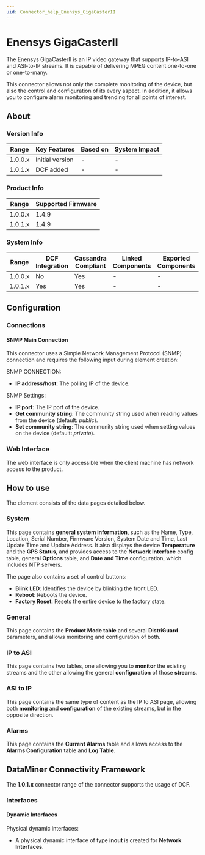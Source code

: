 ```yaml
---
uid: Connector_help_Enensys_GigaCasterII
---
```


# Enensys GigaCasterII

The Enensys GigaCasterII is an IP video gateway that supports IP-to-ASI and ASI-to-IP streams. It is capable of delivering MPEG content one-to-one or one-to-many.

This connector allows not only the complete monitoring of the device, but also the control and configuration of its every aspect. In addition, it allows you to configure alarm monitoring and trending for all points of interest.

## About

### Version Info

| Range     | Key Features     | Based on     | System Impact     |
|-----------|------------------|--------------|-------------------|
| 1.0.0.x   | Initial version  | -            | -                 |
| 1.0.1.x   | DCF added        | -            | -                 |

### Product Info

| Range     | Supported Firmware     |
|-----------|------------------------|
| 1.0.0.x   | 1.4.9                  |
| 1.0.1.x   | 1.4.9                  |

### System Info

| Range     | DCF Integration     | Cassandra Compliant     | Linked Components     | Exported Components     |
|-----------|---------------------|-------------------------|-----------------------|-------------------------|
| 1.0.0.x   | No                  | Yes                     | -                     | -                       |
| 1.0.1.x   | Yes                 | Yes                     | -                     | -                       |

## Configuration

### Connections

#### SNMP Main Connection

This connector uses a Simple Network Management Protocol (SNMP) connection and requires the following input during element creation:

SNMP CONNECTION:

- **IP address/host**: The polling IP of the device.

SNMP Settings:

- **IP port**: The IP port of the device.
- **Get community string**: The community string used when reading values from the device (default: *public*).
- **Set community string**: The community string used when setting values on the device (default: *private*).

### Web Interface

The web interface is only accessible when the client machine has network access to the product.

## How to use

The element consists of the data pages detailed below.

### System

This page contains **general system information**, such as the Name, Type, Location, Serial Number, Firmware Version, System Date and Time, Last Update Time and Update Address. It also displays the device **Temperature** and the **GPS Status**, and provides access to the **Network Interface** config table, general **Options** table, and **Date and Time** configuration, which includes NTP servers.

The page also contains a set of control buttons:

- **Blink LED**: Identifies the device by blinking the front LED.
- **Reboot**: Reboots the device.
- **Factory Reset**: Resets the entire device to the factory state.

### General

This page contains the **Product Mode table** and several **DistriGuard** parameters, and allows monitoring and configuration of both.

### IP to ASI

This page contains two tables, one allowing you to **monitor** the existing streams and the other allowing the general **configuration** of those **streams**.

### ASI to IP

This page contains the same type of content as the IP to ASI page, allowing both **monitoring** and **configuration** of the existing streams, but in the opposite direction.

### Alarms

This page contains the **Current Alarms** table and allows access to the **Alarms Configuration** table and **Log Table**.

## DataMiner Connectivity Framework

The **1.0.1.x** connector range of the connector supports the usage of DCF.

### Interfaces

#### Dynamic Interfaces

Physical dynamic interfaces:

- A physical dynamic interface of type **inout** is created for **Network Interfaces**.
